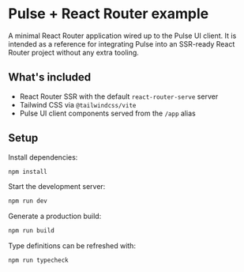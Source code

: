 # Pulse + React Router example

A minimal React Router application wired up to the Pulse UI client. It is intended as a reference for integrating Pulse into an SSR-ready React Router project without any extra tooling.

## What's included
- React Router SSR with the default `react-router-serve` server
- Tailwind CSS via `@tailwindcss/vite`
- Pulse UI client components served from the `/app` alias

## Setup

Install dependencies:

```bash
npm install
```

Start the development server:

```bash
npm run dev
```

Generate a production build:

```bash
npm run build
```

Type definitions can be refreshed with:

```bash
npm run typecheck
```
